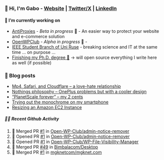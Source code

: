 ### 👋 Hi, I'm Gabo - [Website](https://gkanev.com) | [Twitter/X](https://twitter.com/mrgkanev) | [LinkedIn](https://www.linkedin.com/in/mrgkanev)

#### 🔭 I’m currently working on
- [AntiProxies](https://antiproxies.com/) - *Beta in progress* 🚀 -  An easier way to protect your website and e-commerce solution
- [OpenWPClub](https://openwpclub.com/) - *Alpha in progress* 🚀 - 
- [IEEE Student Branch of Uni Ruse](https://github.com/IEEE-Student-Branch-of-Uni-Ruse) - breaking science and IT at the same time ... on purpose ...
- [Finishing my Ph.D. degree 🤔](https://scholar.google.com/citations?user=En7GPEsAAAAJ&hl=en) -> will open source everything I write here as well (if possible)

### 📖 Blog posts
<!-- BLOG-POST-LIST:START -->
- [Mp4, Safari, and Cloudflare – a love-hate relationship](https://gkanev.com/posts/mp4-safari-and-cloudflare-a-love-hate-relationship/)
- [Nothings philosophy – OnePlus problems but with a cooler design](https://gkanev.com/posts/nothings-philosophy-oneplus-problems-but-with-a-cooler-design/)
- [“PlanetScale forever” – my 2 cents](https://gkanev.com/posts/planetscale-forever-my-2-cents/)
- [Trying out the monochrome on my smartphone](https://gkanev.com/posts/trying-out-the-monochrome-on-my-smartphone/)
- [Resizing an Amazon EC2 Instance](https://gkanev.com/posts/resizing-an-amazon-ec2-instance/)
<!-- BLOG-POST-LIST:END -->

##### 🧑‍💻 Recent Github Activity

<!--START_SECTION:activity-->
1. 🎉 Merged PR [#1](https://github.com/Open-WP-Club/admin-notice-remover/pull/1) in [Open-WP-Club/admin-notice-remover](https://github.com/Open-WP-Club/admin-notice-remover)
2. 💪 Opened PR [#1](https://github.com/Open-WP-Club/admin-notice-remover/pull/1) in [Open-WP-Club/admin-notice-remover](https://github.com/Open-WP-Club/admin-notice-remover)
3. 💪 Opened PR [#1](https://github.com/Open-WP-Club/WP-File-Visibility-Manager/pull/1) in [Open-WP-Club/WP-File-Visibility-Manager](https://github.com/Open-WP-Club/WP-File-Visibility-Manager)
4. 🎉 Merged PR [#49](https://github.com/Bimbalacom/Desktop/pull/49) in [Bimbalacom/Desktop](https://github.com/Bimbalacom/Desktop)
5. 🎉 Merged PR [#1](https://github.com/mgknetcom/mgknet.com/pull/1) in [mgknetcom/mgknet.com](https://github.com/mgknetcom/mgknet.com)
<!--END_SECTION:activity-->
